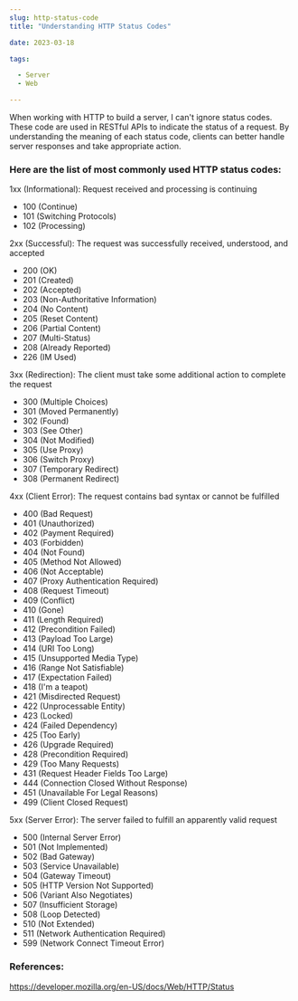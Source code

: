 ```yaml
--- 
slug: http-status-code
title: "Understanding HTTP Status Codes"

date: 2023-03-18

tags:

  - Server
  - Web

--- 
```



When working with HTTP to build a server, I can't ignore status codes. These code are used in RESTful APIs to indicate the status of a request. By understanding the meaning of each status code, clients can better handle server responses and take appropriate action.

### Here are the list of most commonly used HTTP status codes:

1xx (Informational): Request received and processing is continuing

- 100 (Continue)
- 101 (Switching Protocols)
- 102 (Processing)

2xx (Successful): The request was successfully received, understood, and accepted

- 200 (OK)
- 201 (Created)
- 202 (Accepted)
- 203 (Non-Authoritative Information)
- 204 (No Content)
- 205 (Reset Content)
- 206 (Partial Content)
- 207 (Multi-Status)
- 208 (Already Reported)
- 226 (IM Used)

3xx (Redirection): The client must take some additional action to complete the request

- 300 (Multiple Choices)
- 301 (Moved Permanently)
- 302 (Found)
- 303 (See Other)
- 304 (Not Modified)
- 305 (Use Proxy)
- 306 (Switch Proxy)
- 307 (Temporary Redirect)
- 308 (Permanent Redirect)

4xx (Client Error): The request contains bad syntax or cannot be fulfilled

- 400 (Bad Request)
- 401 (Unauthorized)
- 402 (Payment Required)
- 403 (Forbidden)
- 404 (Not Found)
- 405 (Method Not Allowed)
- 406 (Not Acceptable)
- 407 (Proxy Authentication Required)
- 408 (Request Timeout)
- 409 (Conflict)
- 410 (Gone)
- 411 (Length Required)
- 412 (Precondition Failed)
- 413 (Payload Too Large)
- 414 (URI Too Long)
- 415 (Unsupported Media Type)
- 416 (Range Not Satisfiable)
- 417 (Expectation Failed)
- 418 (I'm a teapot)
- 421 (Misdirected Request)
- 422 (Unprocessable Entity)
- 423 (Locked)
- 424 (Failed Dependency)
- 425 (Too Early)
- 426 (Upgrade Required)
- 428 (Precondition Required)
- 429 (Too Many Requests)
- 431 (Request Header Fields Too Large)
- 444 (Connection Closed Without Response)
- 451 (Unavailable For Legal Reasons)
- 499 (Client Closed Request)

5xx (Server Error): The server failed to fulfill an apparently valid request

- 500 (Internal Server Error)
- 501 (Not Implemented)
- 502 (Bad Gateway)
- 503 (Service Unavailable)
- 504 (Gateway Timeout)
- 505 (HTTP Version Not Supported)
- 506 (Variant Also Negotiates)
- 507 (Insufficient Storage)
- 508 (Loop Detected)
- 510 (Not Extended)
- 511 (Network Authentication Required)
- 599 (Network Connect Timeout Error)


### References:

https://developer.mozilla.org/en-US/docs/Web/HTTP/Status